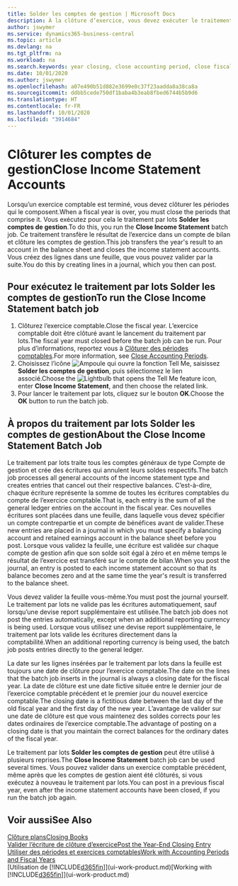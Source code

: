 ```yaml
---
title: Solder les comptes de gestion | Microsoft Docs
description: À la clôture d’exercice, vous devez exécuter le traitement par lots Clôture comptes de gestion afin de clôturer les périodes comptables de l’exercice fiscal.
author: jswymer
ms.service: dynamics365-business-central
ms.topic: article
ms.devlang: na
ms.tgt_pltfrm: na
ms.workload: na
ms.search.keywords: year closing, close accounting period, close fiscal year, bank account detailed trial balance
ms.date: 10/01/2020
ms.author: jswymer
ms.openlocfilehash: a07e490b51d882e3699e0c37f23aadda8a38ca8a
ms.sourcegitcommit: ddbb5cede750df1baba4b3eab8fbed6744b5b9d6
ms.translationtype: HT
ms.contentlocale: fr-FR
ms.lasthandoff: 10/01/2020
ms.locfileid: "3914684"
---
```

# <a name="close-income-statement-accounts"></a><span data-ttu-id="a404c-103">Clôturer les comptes de gestion</span><span class="sxs-lookup"><span data-stu-id="a404c-103">Close Income Statement Accounts</span></span>
<span data-ttu-id="a404c-104">Lorsqu’un exercice comptable est terminé, vous devez clôturer les périodes qui le composent.</span><span class="sxs-lookup"><span data-stu-id="a404c-104">When a fiscal year is over, you must close the periods that comprise it.</span></span> <span data-ttu-id="a404c-105">Vous exécutez pour cela le traitement par lots **Solder les comptes de gestion**.</span><span class="sxs-lookup"><span data-stu-id="a404c-105">To do this, you run the **Close Income Statement** batch job.</span></span> <span data-ttu-id="a404c-106">Ce traitement transfère le résultat de l’exercice dans un compte de bilan et clôture les comptes de gestion.</span><span class="sxs-lookup"><span data-stu-id="a404c-106">This job transfers the year's result to an account in the balance sheet and closes the income statement accounts.</span></span> <span data-ttu-id="a404c-107">Vous créez des lignes dans une feuille, que vous pouvez valider par la suite.</span><span class="sxs-lookup"><span data-stu-id="a404c-107">You do this by creating lines in a journal, which you then can post.</span></span>

## <a name="to-run-the-close-income-statement-batch-job"></a><span data-ttu-id="a404c-108">Pour exécutez le traitement par lots Solder les comptes de gestion</span><span class="sxs-lookup"><span data-stu-id="a404c-108">To run the Close Income Statement batch job</span></span>
1. <span data-ttu-id="a404c-109">Clôturez l’exercice comptable.</span><span class="sxs-lookup"><span data-stu-id="a404c-109">Close the fiscal year.</span></span> <span data-ttu-id="a404c-110">L’exercice comptable doit être clôturé avant le lancement du traitement par lots.</span><span class="sxs-lookup"><span data-stu-id="a404c-110">The fiscal year must closed before the batch job can be run.</span></span> <span data-ttu-id="a404c-111">Pour plus d’informations, reportez vous à [Clôturer des périodes comptables](year-close-account-periods.md).</span><span class="sxs-lookup"><span data-stu-id="a404c-111">For more information, see [Close Accounting Periods](year-close-account-periods.md).</span></span>
2. <span data-ttu-id="a404c-112">Choisissez l’icône ![Ampoule qui ouvre la fonction Tell Me](media/ui-search/search_small.png "Dites-moi ce que vous voulez faire"), saisissez **Solder les comptes de gestion**, puis sélectionnez le lien associé.</span><span class="sxs-lookup"><span data-stu-id="a404c-112">Choose the ![Lightbulb that opens the Tell Me feature](media/ui-search/search_small.png "Tell me what you want to do") icon, enter **Close Income Statement**, and then choose the related link.</span></span>
3. <span data-ttu-id="a404c-113">Pour lancer le traitement par lots, cliquez sur le bouton **OK**.</span><span class="sxs-lookup"><span data-stu-id="a404c-113">Choose the **OK** button to run the batch job.</span></span>

## <a name="about-the-close-income-statement-batch-job"></a><span data-ttu-id="a404c-114">À propos du traitement par lots Solder les comptes de gestion</span><span class="sxs-lookup"><span data-stu-id="a404c-114">About the Close Income Statement Batch Job</span></span>
<span data-ttu-id="a404c-115">Le traitement par lots traite tous les comptes généraux de type Compte de gestion et crée des écritures qui annulent leurs soldes respectifs.</span><span class="sxs-lookup"><span data-stu-id="a404c-115">The batch job processes all general accounts of the income statement type and creates entries that cancel out their respective balances.</span></span> <span data-ttu-id="a404c-116">C’est-à-dire, chaque écriture représente la somme de toutes les écritures comptables du compte de l’exercice comptable.</span><span class="sxs-lookup"><span data-stu-id="a404c-116">That is, each entry is the sum of all the general ledger entries on the account in the fiscal year.</span></span> <span data-ttu-id="a404c-117">Ces nouvelles écritures sont placées dans une feuille, dans laquelle vous devez spécifier un compte contrepartie et un compte de bénéfices avant de valider.</span><span class="sxs-lookup"><span data-stu-id="a404c-117">These new entries are placed in a journal in which you must specify a balancing account and retained earnings account in the balance sheet before you post.</span></span> <span data-ttu-id="a404c-118">Lorsque vous validez la feuille, une écriture est validée sur chaque compte de gestion afin que son solde soit égal à zéro et en même temps le résultat de l’exercice est transféré sur le compte de bilan.</span><span class="sxs-lookup"><span data-stu-id="a404c-118">When you post the journal, an entry is posted to each income statement account so that its balance becomes zero and at the same time the year's result is transferred to the balance sheet.</span></span>

<span data-ttu-id="a404c-119">Vous devez valider la feuille vous-même.</span><span class="sxs-lookup"><span data-stu-id="a404c-119">You must post the journal yourself.</span></span> <span data-ttu-id="a404c-120">Le traitement par lots ne valide pas les écritures automatiquement, sauf lorsqu’une devise report supplémentaire est utilisée.</span><span class="sxs-lookup"><span data-stu-id="a404c-120">The batch job does not post the entries automatically, except when an additional reporting currency is being used.</span></span> <span data-ttu-id="a404c-121">Lorsque vous utilisez une devise report supplémentaire, le traitement par lots valide les écritures directement dans la comptabilité.</span><span class="sxs-lookup"><span data-stu-id="a404c-121">When an additional reporting currency is being used, the batch job posts entries directly to the general ledger.</span></span>

<span data-ttu-id="a404c-122">La date sur les lignes insérées par le traitement par lots dans la feuille est toujours une date de clôture pour l’exercice comptable.</span><span class="sxs-lookup"><span data-stu-id="a404c-122">The date on the lines that the batch job inserts in the journal is always a closing date for the fiscal year.</span></span> <span data-ttu-id="a404c-123">La date de clôture est une date fictive située entre le dernier jour de l’exercice comptable précédent et le premier jour du nouvel exercice comptable.</span><span class="sxs-lookup"><span data-stu-id="a404c-123">The closing date is a fictitious date between the last day of the old fiscal year and the first day of the new year.</span></span> <span data-ttu-id="a404c-124">L’avantage de valider sur une date de clôture est que vous maintenez des soldes corrects pour les dates ordinaires de l’exercice comptable.</span><span class="sxs-lookup"><span data-stu-id="a404c-124">The advantage of posting on a closing date is that you maintain the correct balances for the ordinary dates of the fiscal year.</span></span>

<span data-ttu-id="a404c-125">Le traitement par lots **Solder les comptes de gestion** peut être utilisé à plusieurs reprises.</span><span class="sxs-lookup"><span data-stu-id="a404c-125">The **Close Income Statement** batch job can be used several times.</span></span> <span data-ttu-id="a404c-126">Vous pouvez valider dans un exercice comptable précédent, même après que les comptes de gestion aient été clôturés, si vous exécutez à nouveau le traitement par lots.</span><span class="sxs-lookup"><span data-stu-id="a404c-126">You can post in a previous fiscal year, even after the income statement accounts have been closed, if you run the batch job again.</span></span>

## <a name="see-also"></a><span data-ttu-id="a404c-127">Voir aussi</span><span class="sxs-lookup"><span data-stu-id="a404c-127">See Also</span></span>

[<span data-ttu-id="a404c-128">Clôture plans</span><span class="sxs-lookup"><span data-stu-id="a404c-128">Closing Books</span></span>](year-close-books.md)  
[<span data-ttu-id="a404c-129">Valider l’écriture de clôture d’exercice</span><span class="sxs-lookup"><span data-stu-id="a404c-129">Post the Year-End Closing Entry</span></span>](year-how-post-year-end-close-entry.md)  
[<span data-ttu-id="a404c-130">Utiliser des périodes et exercices comptables</span><span class="sxs-lookup"><span data-stu-id="a404c-130">Work with Accounting Periods and Fiscal Years</span></span>](finance-accounting-periods-and-fiscal-years.md)  
<span data-ttu-id="a404c-131">[Utilisation de [!INCLUDE[d365fin](includes/d365fin_md.md)]](ui-work-product.md)</span><span class="sxs-lookup"><span data-stu-id="a404c-131">[Working with [!INCLUDE[d365fin](includes/d365fin_md.md)]](ui-work-product.md)</span></span>
